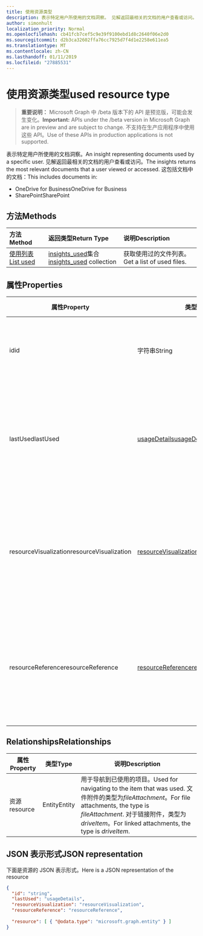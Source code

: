 ```yaml
---
title: 使用资源类型
description: 表示特定用户所使用的文档洞察。 见解返回最相关的文档的用户查看或访问。
author: simonhult
localization_priority: Normal
ms.openlocfilehash: cb41fcb7cef5c9e39f9100ebd1d8c2640f06e2d0
ms.sourcegitcommit: d2b3ca32602ffa76cc7925d7f4d1e2258e611ea5
ms.translationtype: MT
ms.contentlocale: zh-CN
ms.lasthandoff: 01/11/2019
ms.locfileid: "27885531"
---
```

# <a name="used-resource-type"></a><span data-ttu-id="bf46e-104">使用资源类型</span><span class="sxs-lookup"><span data-stu-id="bf46e-104">used resource type</span></span>

> <span data-ttu-id="bf46e-105">**重要说明：** Microsoft Graph 中 /beta 版本下的 API 是预览版，可能会发生变化。</span><span class="sxs-lookup"><span data-stu-id="bf46e-105">**Important:** APIs under the /beta version in Microsoft Graph are in preview and are subject to change.</span></span> <span data-ttu-id="bf46e-106">不支持在生产应用程序中使用这些 API。</span><span class="sxs-lookup"><span data-stu-id="bf46e-106">Use of these APIs in production applications is not supported.</span></span>

<span data-ttu-id="bf46e-107">表示特定用户所使用的文档洞察。</span><span class="sxs-lookup"><span data-stu-id="bf46e-107">An insight representing documents used by a specific user.</span></span> <span data-ttu-id="bf46e-108">见解返回最相关的文档的用户查看或访问。</span><span class="sxs-lookup"><span data-stu-id="bf46e-108">The insights returns the most relevant documents that a user viewed or accessed.</span></span> <span data-ttu-id="bf46e-109">这包括文档中的文档：</span><span class="sxs-lookup"><span data-stu-id="bf46e-109">This includes documents in:</span></span>

- <span data-ttu-id="bf46e-110">OneDrive for Business</span><span class="sxs-lookup"><span data-stu-id="bf46e-110">OneDrive for Business</span></span>
- <span data-ttu-id="bf46e-111">SharePoint</span><span class="sxs-lookup"><span data-stu-id="bf46e-111">SharePoint</span></span>

## <a name="methods"></a><span data-ttu-id="bf46e-112">方法</span><span class="sxs-lookup"><span data-stu-id="bf46e-112">Methods</span></span>

| <span data-ttu-id="bf46e-113">方法</span><span class="sxs-lookup"><span data-stu-id="bf46e-113">Method</span></span>       | <span data-ttu-id="bf46e-114">返回类型</span><span class="sxs-lookup"><span data-stu-id="bf46e-114">Return Type</span></span>  |<span data-ttu-id="bf46e-115">说明</span><span class="sxs-lookup"><span data-stu-id="bf46e-115">Description</span></span>|
|:---------------|:--------|:----------|
|[<span data-ttu-id="bf46e-116">使用列表</span><span class="sxs-lookup"><span data-stu-id="bf46e-116">List used</span></span>](../api/insights-list-used.md) |<span data-ttu-id="bf46e-117">[insights_used](insights-used.md)集合</span><span class="sxs-lookup"><span data-stu-id="bf46e-117">[insights_used](insights-used.md) collection</span></span>| <span data-ttu-id="bf46e-118">获取使用过的文件列表。</span><span class="sxs-lookup"><span data-stu-id="bf46e-118">Get a list of used files.</span></span>|

## <a name="properties"></a><span data-ttu-id="bf46e-119">属性</span><span class="sxs-lookup"><span data-stu-id="bf46e-119">Properties</span></span>

| <span data-ttu-id="bf46e-120">属性</span><span class="sxs-lookup"><span data-stu-id="bf46e-120">Property</span></span>              | <span data-ttu-id="bf46e-121">类型</span><span class="sxs-lookup"><span data-stu-id="bf46e-121">Type</span></span>                      | <span data-ttu-id="bf46e-122">说明</span><span class="sxs-lookup"><span data-stu-id="bf46e-122">Description</span></span>  |
| -------------         |---------------            | -------------|
| <span data-ttu-id="bf46e-123">id</span><span class="sxs-lookup"><span data-stu-id="bf46e-123">id</span></span>                    | <span data-ttu-id="bf46e-124">字符串</span><span class="sxs-lookup"><span data-stu-id="bf46e-124">String</span></span>                    | <span data-ttu-id="bf46e-125">关系的唯一标识符。</span><span class="sxs-lookup"><span data-stu-id="bf46e-125">Unique identifier of the relationship.</span></span> <span data-ttu-id="bf46e-126">只读。</span><span class="sxs-lookup"><span data-stu-id="bf46e-126">Read only.</span></span>        |
| <span data-ttu-id="bf46e-127">lastUsed</span><span class="sxs-lookup"><span data-stu-id="bf46e-127">lastUsed</span></span>              | [<span data-ttu-id="bf46e-128">usageDetails</span><span class="sxs-lookup"><span data-stu-id="bf46e-128">usageDetails</span></span>](insights-usagedetails.md)              | <span data-ttu-id="bf46e-129">有关项目时上次查看和修改的用户的信息。</span><span class="sxs-lookup"><span data-stu-id="bf46e-129">Information about when the item was last viewed and modified by the user.</span></span> <span data-ttu-id="bf46e-130">只读。</span><span class="sxs-lookup"><span data-stu-id="bf46e-130">Read only.</span></span>     |
| <span data-ttu-id="bf46e-131">resourceVisualization</span><span class="sxs-lookup"><span data-stu-id="bf46e-131">resourceVisualization</span></span> | [<span data-ttu-id="bf46e-132">resourceVisualization</span><span class="sxs-lookup"><span data-stu-id="bf46e-132">resourceVisualization</span></span>](insights-resourcevisualization.md)                | <span data-ttu-id="bf46e-133">您可以使用可视化中您的体验的文档的属性。</span><span class="sxs-lookup"><span data-stu-id="bf46e-133">Properties that you can use to visualize the document in your experience.</span></span> <span data-ttu-id="bf46e-134">只读</span><span class="sxs-lookup"><span data-stu-id="bf46e-134">Read-only</span></span>      |
| <span data-ttu-id="bf46e-135">resourceReference</span><span class="sxs-lookup"><span data-stu-id="bf46e-135">resourceReference</span></span>     | [<span data-ttu-id="bf46e-136">resourceReference</span><span class="sxs-lookup"><span data-stu-id="bf46e-136">resourceReference</span></span>](insights-resourcereference.md)                      | <span data-ttu-id="bf46e-137">使用文档，如 url 和的文档类型的引用属性。</span><span class="sxs-lookup"><span data-stu-id="bf46e-137">Reference properties of the used document, such as the url and type of the document.</span></span> <span data-ttu-id="bf46e-138">只读</span><span class="sxs-lookup"><span data-stu-id="bf46e-138">Read-only</span></span>     |

## <a name="relationships"></a><span data-ttu-id="bf46e-139">Relationships</span><span class="sxs-lookup"><span data-stu-id="bf46e-139">Relationships</span></span>

| <span data-ttu-id="bf46e-140">属性</span><span class="sxs-lookup"><span data-stu-id="bf46e-140">Property</span></span>      | <span data-ttu-id="bf46e-141">类型</span><span class="sxs-lookup"><span data-stu-id="bf46e-141">Type</span></span>          | <span data-ttu-id="bf46e-142">说明</span><span class="sxs-lookup"><span data-stu-id="bf46e-142">Description</span></span>  |
| ------------- |---------------| -------------|
| <span data-ttu-id="bf46e-143">资源</span><span class="sxs-lookup"><span data-stu-id="bf46e-143">resource</span></span>      | <span data-ttu-id="bf46e-144">Entity</span><span class="sxs-lookup"><span data-stu-id="bf46e-144">Entity</span></span>        | <span data-ttu-id="bf46e-145">用于导航到已使用的项目。</span><span class="sxs-lookup"><span data-stu-id="bf46e-145">Used for navigating to the item that was used.</span></span> <span data-ttu-id="bf46e-146">文件附件的类型为*fileAttachment*。</span><span class="sxs-lookup"><span data-stu-id="bf46e-146">For file attachments, the type is *fileAttachment*.</span></span> <span data-ttu-id="bf46e-147">对于链接附件，类型为*driveItem*。</span><span class="sxs-lookup"><span data-stu-id="bf46e-147">For linked attachments, the type is *driveItem*.</span></span> |

## <a name="json-representation"></a><span data-ttu-id="bf46e-148">JSON 表示形式</span><span class="sxs-lookup"><span data-stu-id="bf46e-148">JSON representation</span></span>
<span data-ttu-id="bf46e-149">下面是资源的 JSON 表示形式。</span><span class="sxs-lookup"><span data-stu-id="bf46e-149">Here is a JSON representation of the resource</span></span>

```json
{
  "id": "string",
  "lastUsed": "usageDetails",
  "resourceVisualization": "resourceVisualization",
  "resourceReference": "resourceReference",
  
  "resource": [ { "@odata.type": "microsoft.graph.entity" } ]
}
```
